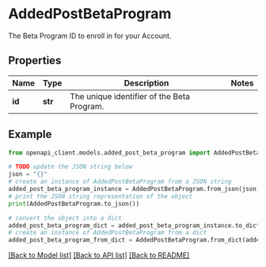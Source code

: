 # AddedPostBetaProgram

The Beta Program ID to enroll in for your Account.

## Properties

Name | Type | Description | Notes
------------ | ------------- | ------------- | -------------
**id** | **str** | The unique identifier of the Beta Program. | 

## Example

```python
from openapi_client.models.added_post_beta_program import AddedPostBetaProgram

# TODO update the JSON string below
json = "{}"
# create an instance of AddedPostBetaProgram from a JSON string
added_post_beta_program_instance = AddedPostBetaProgram.from_json(json)
# print the JSON string representation of the object
print(AddedPostBetaProgram.to_json())

# convert the object into a dict
added_post_beta_program_dict = added_post_beta_program_instance.to_dict()
# create an instance of AddedPostBetaProgram from a dict
added_post_beta_program_from_dict = AddedPostBetaProgram.from_dict(added_post_beta_program_dict)
```
[[Back to Model list]](../README.md#documentation-for-models) [[Back to API list]](../README.md#documentation-for-api-endpoints) [[Back to README]](../README.md)


